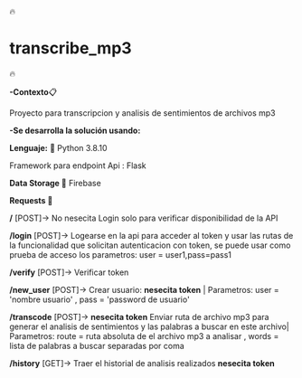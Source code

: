 :fire: 
# transcribe_mp3 
:fire:
 

**-Contexto**:clipboard:


Proyecto para transcripcion y analisis de sentimientos de archivos mp3


**-Se desarrolla la solución usando:**

**Lenguaje:** :snake: Python 3.8.10

Framework para endpoint Api : Flask


**Data Storage :floppy_disk:** Firebase

**Requests :satellite:**

**/** [POST]-> No nesecita Login solo para verificar disponibilidad de la API

**/login** [POST]-> Logearse en la api para acceder al token y usar las rutas de la funcionalidad que solicitan autenticacion con token, se puede usar como prueba de acceso los parametros: user = user1,pass=pass1

**/verify** [POST]-> Verificar token

**/new_user** [POST]-> Crear usuario: **nesecita token** | Parametros: user = 'nombre usuario' , pass = 'password de usuario'

**/transcode** [POST]-> **nesecita token** Enviar ruta de archivo mp3 para generar el analisis de sentimientos y las palabras a buscar en este archivo| Parametros: route = ruta absoluta de el archivo mp3 a analisar , words = lista de palabras a buscar separadas por coma

**/history** [GET]-> Traer el historial de analisis realizados **nesecita token**




